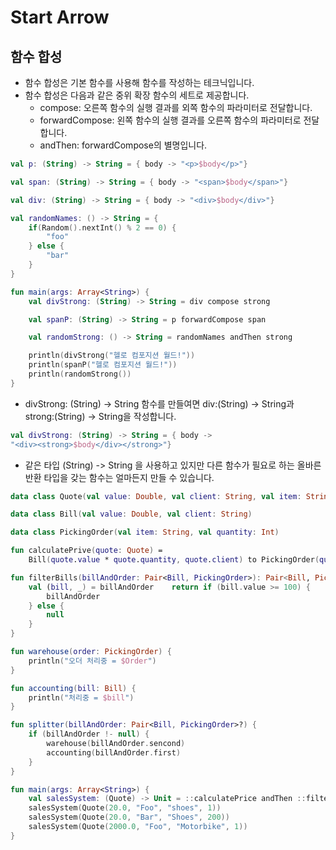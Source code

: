 # Start Arrow
## 함수 합성
* 함수 합성은 기본 함수를 사용해 함수를 작성하는 테크닉입니다.
* 함수 합성은 다음과 같은 중위 확장 함수의 세트로 제공합니다.
    * compose: 오른쪽 함수의 실행 결과를 외쪽 함수의 파라미터로 전달합니다.
    * forwardCompose: 왼쪽 함수의 실행 결과를 오른쪽 함수의 파라미터로 전달합니다.
    * andThen: forwardCompose의 별명입니다.

~~~kotlin
val p: (String) -> String = { body -> "<p>$body</p>"}

val span: (String) -> String = { body -> "<span>$body</span>"}

val div: (String) -> String = { body -> "<div>$body</div>"}

val randomNames: () -> String = {
    if(Random().nextInt() % 2 == 0) {
        "foo"
    } else {
        "bar"
    }
}

fun main(args: Array<String>) {
    val divStrong: (String) -> String = div compose strong

    val spanP: (String) -> String = p forwardCompose span

    val randomStrong: () -> String = randomNames andThen strong

    println(divStrong("헬로 컴포지션 월드!"))
    println(spanP("헬로 컴포지션 월드!"))
    println(randomStrong())
}
~~~

* divStrong: (String) -> String 함수를 만들여면 div:(String) -> String과 strong:(String) -> String을 작성합니다.

~~~kotlin
val divStrong: (String) -> String = { body -> 
"<div><strong>$body</div></strong>"}
~~~

* 같은 타입 (String) -> String 을 사용하고 있지만 다른 함수가 필요로 하는 올바른 반환 타입을 갖는 함수는 얼마든지 만들 수 있습니다.

~~~kotlin
data class Quote(val value: Double, val client: String, val item: String, val quantity: Int)

data class Bill(val value: Double, val client: String)

data class PickingOrder(val item: String, val quantity: Int)

fun calculatePrive(quote: Quote) = 
    Bill(quote.value * quote.quantity, quote.client) to PickingOrder(quote.item, quote.quantity)

fun filterBills(billAndOrder: Pair<Bill, PickingOrder>): Pair<Bill, PickingOrder>? {
    val (bill, _) = billAndOrder    return if (bill.value >= 100) {
        billAndOrder
    } else {
        null
    }
}

fun warehouse(order: PickingOrder) {
    println("오더 처리중 = $Order")
}

fun accounting(bill: Bill) {
    println("처리중 = $bill")
}

fun splitter(billAndOrder: Pair<Bill, PickingOrder>?) {
    if (billAndOrder !- null) {
        warehouse(billAndOrder.sencond)
        accounting(billAndOrder.first)
    }
}

fun main(args: Array<String>) {
    val salesSystem: (Quote) -> Unit = ::calculatePrice andThen ::filterBillsforwardCompose ::splitter
    salesSystem(Quote(20.0, "Foo", "shoes", 1))
    salesSystem(Quote(20.0, "Bar", "Shoes", 200))
    salesSystem(Quote(2000.0, "Foo", "Motorbike", 1))
}
~~~

